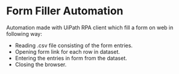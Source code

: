 # Form Filler Automation
Automation made with UiPath RPA client which fill a form on web in following way:
- Reading .csv file consisting of the form entries.
- Opening form link for each row in dataset.
- Entering the entries in form from the dataset.
- Closing the browser.
